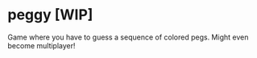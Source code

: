 # peggy [WIP]
Game where you have to guess a sequence of colored pegs. Might even become multiplayer!

